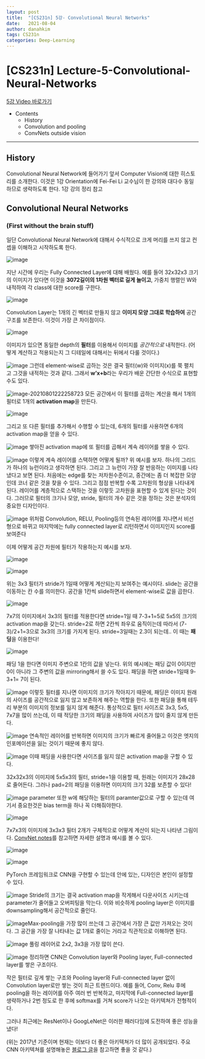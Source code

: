 ```yaml
---
layout: post
title:  "[CS231n] 5강- Convolutional Neural Networks"
date:   2021-08-04
author: danahkim
tags: CS231n
categories: Deep-Learning
---
```


# [CS231n] Lecture-5-Convolutional-Neural-Networks

[5강 Video 바로가기](https://www.youtube.com/watch?v=bNb2fEVKeEo&list=PL3FW7Lu3i5JvHM8ljYj-zLfQRF3EO8sYv&index=5)

- Contents
  - History
  - Convolution and pooling
  - ConvNets outside vision

------



## History

Convolutional Neural Network에 들어가기 앞서 Computer Vision에 대한 히스토리를 소개한다. 이것은 1강 Orientation에 Fei-Fei Li 교수님이 한 강의와 대다수 동일하므로 생략하도록 한다. 1강 강의 정리 참고



## Convolutional Neural Networks

### (First without the brain stuff)

일단 Convolutional Neural Network에 대해서 수식적으로 크게 머리를 쓰지 않고 컨셉을 이해하고 시작하도록 한다.

![image](https://user-images.githubusercontent.com/62828866/127259278-d420209e-941a-4d1e-bc15-820cd0d8d2cc.png)

지난 시간에 우리는 Fully Connected Layer에 대해 배웠다. 예를 들어 32x32x3 크기의 이미지가 있다면 이것을 **3072길이의 1차원 벡터로 길게 늘이고**, 가중치 행렬인 W와 내적하여 각 class에 대한 score를 구한다.

![image](https://user-images.githubusercontent.com/62828866/127259739-68395762-aaac-44b7-b87d-436fcb31f50f.png)

Convolution Layer는 1개의 긴 벡터로 만들지 않고 **이미지 모양 그대로 학습하여** 공간 구조를 보존한다. 이것이 가장 큰 차이점이다.

![image](https://user-images.githubusercontent.com/62828866/127771894-26b53842-3008-4a43-b2f1-c3c40ef98857.png)

이미지가 있으면 동일한 depth의 **필터**를 이용해서 이미지를 *공간적으로* 내적한다. (어떻게 계산하고 적용되는지 그 디테일에 대해서는 뒤에서 다룰 것이다.)

![image](https://user-images.githubusercontent.com/62828866/127772058-5cea0c24-61aa-4c59-912a-d10e667613ab.png)
그런데 element-wise로 곱하는 것은 결국 필터(w)와 이미지(x)를 쭉 펼치고 그것을 내적하는 것과 같다. 그래서 **w’x+b**라는 우리가 배운 간단한 수식으로 표현할 수도 있다.

![image-20210801222258723](C:\Users\Danah\AppData\Roaming\Typora\typora-user-images\image-20210801222258723.png)
모든 공간에서 이 필터를 곱하는 계산을 해서 1개의 필터로 1개의 **activation map**을 만든다.

![image](https://user-images.githubusercontent.com/62828866/128187518-b7585a69-276e-490a-acb5-20195d11b619.png)



그리고 또 다른 필터를 추가해서 수행할 수 있는데, 6개의 필터를 사용하면 6개의 activation map을 얻을 수 있다.

![image](https://user-images.githubusercontent.com/62828866/127773726-28a18e9e-98cf-44be-aa43-93cc6e2a2bd1.png)
쌓아진 activation map에 또 필터를 곱해서 계속 레이어를 쌓을 수 있다.

![image](https://user-images.githubusercontent.com/62828866/127773932-00c94725-fc78-409e-8be1-4ea160534d88.png)
이렇게 계속 레이어를 스택하면 어떻게 될까?
위 예시를 보자. 하나의 그리드가 하나의 뉴런이라고 생각하면 된다. 그리고 그 뉴런이 가장 잘 반응하는 이미지를 나타냈다고 보면 된다.
처음에는 edge를 찾는 저차원수준이고, 중간에는 좀 더 복잡한 모양인데 코너 같은 것을 찾을 수 있다. 그리고 점점 반복할 수록 고차원의 형상을 나타내게 된다.
레이어를 계층적으로 스택하는 것을 이렇듯 고차원을 표현할 수 있게 된다는 것이다.
그러므로 필터의 크기나 모양, stride, 필터의 개수 같은 것을 정하는 것은 분석자의 중요한 디자인이다.

![image](https://user-images.githubusercontent.com/62828866/127774144-726a3006-4b1e-4905-b1bb-2078710a74d8.png)
위처럼 Convolution, RELU, Pooling등의 연속된 레이어를 지나면서 비선형으로 바뀌고 마지막에는 fully connected layer로 리턴하면서 이미지인지 score를 보여준다

이제 어떻게 공간 차원에 필터가 작용하는지 예시를 보자.

![image](https://user-images.githubusercontent.com/62828866/127774458-ccd5af41-b6e2-403a-8500-fe3641a27125.png)

![image](https://user-images.githubusercontent.com/62828866/127774481-1d2a1809-865a-4f6c-942a-92ce7aa6a0b6.png)

위는 3x3 필터가 stride가 1일때 어떻게 계산되는지 보여주는 예시이다. slide는 공간을 이동하는 칸 수를 의미한다. 공간을 1칸씩 slide하면서 element-wise로 값을 곱한다.

![image](https://user-images.githubusercontent.com/62828866/127774778-7462a503-20ac-46d5-be08-7094667b6b5e.png)

7x7의 이미지에서 3x3의 필터를 적용한다면 stride=1일 때 7-3+1=5로 5x5의 크기의 activation map을 갖는다.
stride=2로 하면 2칸씩 좌우로 움직이는데 따라서 (7-3)/2+1=3으로 3x3의 크기를 가지게 된다.
stride=3일때는 2.3이 되는데.. 이 때는 **패딩**을 이용한다!

![image](https://user-images.githubusercontent.com/62828866/127774826-3c498e53-5500-40d3-8c4b-4cf32fa5885a.png)

패딩 1을 한다면 이미지 주변으로 1칸의 값을 넣는다. 위의 예시에는 패딩 값이 0이지만 0이 아니라 그 주변의 값을 mirroring해서 쓸 수도 있다. 패딩을 하면 stride=1일때 9-3+1= 7이 된다.

![image](https://user-images.githubusercontent.com/62828866/127774873-cade6f2b-b3b7-4f6a-964f-5a89e2474ce2.png)
이렇듯 필터를 지나면 이미지의 크기가 작아지기 때문에, 패딩은 이미지 원래의 사이즈를 공간적으로 잃지 않고 보존하게 해주는 역할을 한다. 또한 패딩을 통해 테두리 부분의 이미지의 정보를 잃지 않게 해준다.
통상적으로 필터 사이즈로 3x3, 5x5, 7x7을 많이 쓰는데, 이 때 적당한 크기의 패딩을 사용하여 사이즈가 많이 줄지 않게 만든다.

![image](https://user-images.githubusercontent.com/62828866/127774966-751c760e-5fa5-4c10-8fcb-8f7598464309.png)
연속적인 레이어를 반복하면 이미지의 크기가 빠르게 줄어들고 이것은 엣지의 인포메이션을 잃는 것이기 때문에 좋지 않다.

![image](https://user-images.githubusercontent.com/62828866/127774988-7ce92de1-bc3d-44bd-b5e2-13071df738d1.png)
이때 패딩을 사용한다면 사이즈를 잃지 않은 activation map을 구할 수 있다.

32x32x3의 이미지에 5x5x3의 필터, stride=1을 이용할 때, 원래는 이미지가 28x28로 줄어든다. 그러나 pad=2의 패딩을 이용하면 이미지의 크기 32를 보존할 수 있다!

![image](https://user-images.githubusercontent.com/62828866/127775543-a37abac8-9c81-47f0-91af-0c8ec02cb456.png)
parameter 또한 w에 해당하는 필터의 paramter값으로 구할 수 있는데 여기서 중요한것은 bias term을 하나 꼭 더해줘야한다. 

![image](https://user-images.githubusercontent.com/62828866/127772859-34ef8d9b-6f5c-47ac-bf57-eada8321bdfb.png)

7x7x3의 이미지에 3x3x3 필터 2개가 구체적으로 어떻게 계산이 되는지 나타낸 그림이다. [ConvNet notes](https://cs231n.github.io/convolutional-networks/)를 참고하면 자세한 설명과 예시를 볼 수 있다.

![image](https://user-images.githubusercontent.com/62828866/127775042-bc3ff652-7b98-4d24-94fa-a2da5ab8a6bd.png)

![image](https://user-images.githubusercontent.com/62828866/127776011-ba4e812e-2c79-4a3e-8a17-42b0785c9a5e.png)

PyTorch 프레임워크로 CNN을 구현할 수 있는데 안에 있는, 디자인은 본인이 설정할 수 있다. 

![image](https://user-images.githubusercontent.com/62828866/127775075-304dc533-faf8-489a-b1f9-d40b10b123a7.png)
Stride의 크기는 결국 activation map을 작게해서 다운사이즈 시키는데 parameter가 줄어들고 오버피팅을 막는다. 이와 비슷하게 pooling layer은 이미지를 downsampling해서 공간적으로 줄인다.

![image](https://user-images.githubusercontent.com/62828866/127775089-0ff6345b-d21c-4ac8-8e82-15d0bc585272.png)Max-pooling을 가장 많이 쓰는데 그 공간에서 가장 큰 값만 가져오는 것이다. 그 공간을 가장 잘 나타내는 값 1개로 줄이는 거라고 직관적으로 이해하면 된다. 

![image](https://user-images.githubusercontent.com/62828866/127775104-9848263a-0fd9-4cc3-8daf-461878da90a0.png)
풀링 레이어로 2x2, 3x3을 가장 많이 쓴다.

![image](https://user-images.githubusercontent.com/62828866/127775120-bfe98d6f-f8d6-4691-a617-cbf379dadb0e.png)
정리하면 CNN은 Convolution layer와 Pooling layer, Full-connected layer를 쌓은 구조이다.

작은 필터로 깊게 쌓는 구조와 Pooling layer와 Full-connected layer 없이 Convolution layer로만 쌓는 것이 최근 트렌드이다. 예를 들어, Conv, Relu 후에 pooling을 하는 레이어를 아주 여러 번 반복하고, 마지막에 Full-connected layer를 생략하거나 2번 정도로 한 후에 softmax를 거쳐 score가 나오는 아키텍쳐가 전형적이다.

그러나 최근에는 ResNet이나 GoogLeNet은 이러한 패러다임에 도전하여 좋은 성능을 냈다! 

(위는 2017년 기준이며 현재는 이보다 더 좋은 아키텍쳐가 더 많이 공개되었다. 주요 CNN 아키텍쳐를 설명해놓은 [블로그 글](https://hoya012.github.io/blog/deeplearning-classification-guidebook-4/)을 참고하면 좋을 것 같다.)
